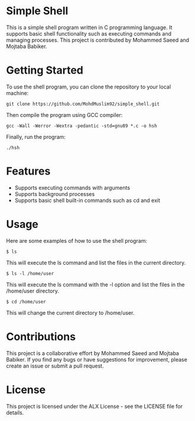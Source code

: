 # Simple Shell

This is a simple shell program written in C programming language. It supports basic shell functionality such as executing commands and managing processes. This project is contributed by Mohammed Saeed and Mojtaba Babiker.

# Getting Started
To use the shell program, you can clone the repository to your local machine:

```console
git clone https://github.com/MohdMuslim92/simple_shell.git   
```
Then compile the program using GCC compiler:
```console
gcc -Wall -Werror -Wextra -pedantic -std=gnu89 *.c -o hsh   
```
Finally, run the program:

```console
./hsh   
```
# Features
* Supports executing commands with arguments
* Supports background processes
* Supports basic shell built-in commands such as cd and exit   

# Usage
Here are some examples of how to use the shell program:

```console
$ ls   
```
This will execute the ls command and list the files in the current directory.

```console
$ ls -l /home/user   
```
This will execute the ls command with the -l option and list the files in the /home/user directory.

```console
$ cd /home/user   
```
This will change the current directory to /home/user.

# Contributions
This project is a collaborative effort by Mohammed Saeed and Mojtaba Babiker. If you find any bugs or have suggestions for improvement, please create an issue or submit a pull request.

# License
This project is licensed under the ALX License - see the LICENSE file for details.
